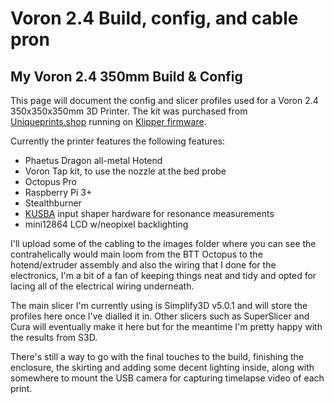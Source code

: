# Voron 2.4 Build, config, and cable pron
## My Voron 2.4 350mm Build & Config

This page will document the config and slicer profiles used for a Voron 2.4 350x350x350mm 3D Printer.
The kit was purchased from [Uniqueprints.shop](https://uniqueprints.shop) running on [Klipper firmware](https://www.klipper3d.org/Overview.html).

Currently the printer features the following features:
- Phaetus Dragon all-metal Hotend
- Voron Tap kit, to use the nozzle at the bed probe
- Octopus Pro
- Raspberry Pi 3+
- Stealthburner
- [KUSBA](https://github.com/xbst/KUSBA) input shaper hardware for resonance measurements 
- mini12864 LCD w/neopixel backlighting

I'll upload some of the cabling to the images folder where you can see the contrahelically would main loom from the BTT Octopus to the hotend/extruder assembly and also the wiring that I done for the electronics, I'm a bit of a fan of keeping things neat and tidy and opted for lacing all of the electrical wiring underneath.

The main slicer I'm currently using is Simplify3D v5.0.1 and will store the profiles here once I've dialled it in.
Other slicers such as SuperSlicer and Cura will eventually make it here but for the meantime I'm pretty happy with the results from S3D.

There's still a way to go with the final touches to the build, finishing the enclosure, the skirting and adding some decent lighting inside, along with somewhere to mount the USB camera for capturing timelapse video of each print.
